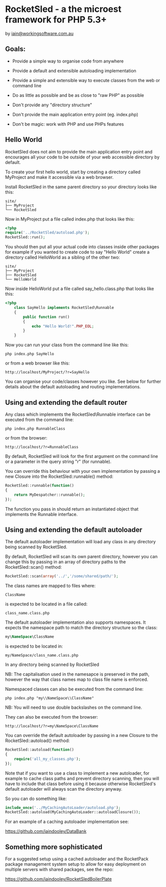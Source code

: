 # RocketSled - a the microest framework for PHP 5.3+

by iain@workingsoftware.com.au

## Goals:

* Provide a simple way to organise code from anywhere

* Provide a default and extensible autoloading implementation

* Provide a simple and extensible way to execute classes from the web or command line

* Do as little as possible and be as close to "raw PHP" as possible

* Don't provide any "directory structure"

* Don't provide the main application entry point (eg. index.php)

* Don't be magic: work with PHP and use PHPs features

## Hello World

RocketSled does not aim to provide the main application entry point and
encourages all your code to be outside of your web accessible directory
by default.

To create your first hello world, start by creating a directory
called MyProject and make it accessible via a web browser.

Install RocketSled in the same parent directory so your directory looks
like this:

```
site/
├── MyProject
└── RocketSled
```

Now in MyProject put a file called index.php that looks like this:

```php
<?php
require('../RocketSled/autoload.php');
RocketSled::run();
```

You should then put all your actual code into classes inside other packages
for example if you wanted to create code to say "Hello World" create a directory
called HelloWorld as a sibling of the other two:

```
site/
├── MyProject
├── RocketSled
└── HelloWorld
```

Now inside HelloWorld put a file called say_hello.class.php that looks like
this:

```php
<?php
    class SayHello implements RocketSled\Runnable
    {
        public function run()
        {
            echo "Hello World!".PHP_EOL;
        }
    }
```

Now you can run your class from the command line like this:

```
php index.php SayHello
```

or from a web browser like this:

```
http://localhost/MyProject/?r=SayHello
```

You can organise your code/classes however you like. See below for further
details about the default autoloading and routing implementations.


## Using and extending the default router

Any class which implements the RocketSled\Runnable interface can be executed
from the command line:

```
php index.php RunnableClass
```

or from the browser:

```
http://localhost/?r=RunnableClass
```

By default, RocketSled will look for the first argument on the command line
or a parameter in the query string "r" (for runnable).

You can override this behaviour with your own implementation by passing a new
Closure into the RocketSled::runnable() method:

```php
RocketSled::runnable(function()
{
    return MyDespatcher::runnable();
});
```

The function you pass in should return an instantiated object that implements
the Runnable interface.

## Using and extending the default autoloader

The default autoloader implementation will load any class in any directory
being scanned by RocketSled.

By default, RocketSled will scan its own parent directory, however you can
change this by passing in an array of directory paths to the RocketSled::scan()
method:

```php
RocketSled::scan(array('../','/some/shared/path/');
```

The class names are mapped to files where:

```
ClassName
```

is expected to be located in a file called:

```
class_name.class.php
```

The default autoloader implementation also supports namespaces. It expects the
namespace path to match the directory structure so the class:

```php
my\NameSpace\ClassName
```

is expected to be located in:

```
my/NameSpace/class_name.class.php
```

In any directory being scanned by RocketSled

NB: The capitalisation used in the namesapce is preserved in the path,
however the way that class names map to class file name is enforced.

Namespaced classes can also be executed from the command line:

```
php index.php "my\\NameSpace\\ClassName"
```
NB: You will need to use double backslashes on the command line.

They can also be executed from the browser:

```
http://localhost/?r=my\NameSpace\ClassName
```

You can override the default autoloader by passing in a new Closure
to the RocketSled::autoload() method:

```php
RocketSled::autoload(function()
{
    require('all_my_classes.php');
});
```

Note that if you want to use a class to implement a new autoloader, for
example to cache class paths and prevent directory scanning, then
you will have to include that class before using it because otherwise
RocketSled's default autoloader will always scan the directory anyway.

So you can do something like:

```php
include_once('../MyCachingAutoLoader/autoload.php');
RocketSled::autoload(MyCachingAutoLoader::autoloadClosure());
```

For an example of a caching autoloader implementation see:

https://github.com/iaindooley/DataBank

## Something more sophisticated

For a suggested setup using a cached autoloader and the RocketPack package management system
setup to allow for easy deployment on multiple servers with shared packages, see the repo:

https://github.com/iaindooley/RocketSledBoilerPlate
